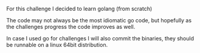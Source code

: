 For this challenge I decided to learn golang (from scratch)

The code may not always be the most idiomatic go code, but hopefully as the challenges progress the code improves as well.

In case I used go for challenges I will also commit the binaries, they should be runnable on a linux 64bit distribution.

